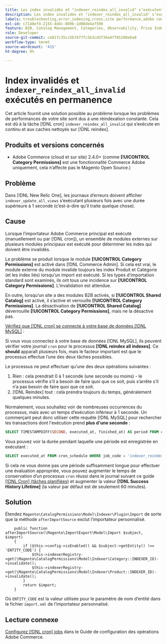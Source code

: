 ```yaml
---
title: Les index invalidés et "indexer_reindex_all_invalid" s’exécutent constamment.
description: Les index invalidés et "indexer_reindex_all_invalid" s’exécutent constamment.
labels: troubleshooting,error,indexing,crons,site performance,adobe commerce,magento,cron,indexer_reindex_all_invalid,SQL,MySQL,reindex
exl-id: c7148ef4-2155-4d4c-869b-1d08de4af598
feature: B2B, Catalog Management, Categories, Observability, Price Indexer
role: Developer
source-git-commit: ce81fc35cc5b7477fc5b3cd5f36a4ff65280e6a0
workflow-type: tm+mt
source-wordcount: '415'
ht-degree: 0%

---
```


# Index invalidés et `indexer_reindex_all_invalid` exécutés en permanence

Cet article fournit une solution possible au problème lorsque les problèmes de performances de votre site sont dus à une réindexation constante. Cela est dû à la tâche [!DNL cron] `indexer_reindex_all_invalid` qui s’exécute en continu et aux caches nettoyés sur [!DNL reindex].

## Produits et versions concernés

* Adobe Commerce (cloud et sur site) 2.4.0+ (comme **[!UICONTROL Category Permissions]** est une fonctionnalité Commerce Adobe uniquement, cela n’affecte pas le Magento Open Source.)

## Problème

Dans [!DNL New Relic One], les journaux d’erreurs doivent afficher `indexer_update_all_views` s’exécutant plusieurs fois avec une durée supérieure à 1 seconde (c’est-à-dire qu’il traite quelque chose).

## Cause

Lorsque l’importateur Adobe Commerce principal est exécuté (manuellement ou par [!DNL cron]), un ensemble de modules externes sur plusieurs modules principaux est exécuté pour déterminer les index qui doivent être invalidés.

Le problème se produit lorsque le module **[!UICONTROL Category Permissions]** est activé dans [!DNL Commerce Admin]. Si cela est vrai, le module externe du module invalide toujours les index Produit et Catégorie (et les index liés) lorsqu’un import est exécuté. Si les types d’importation standard sont examinés, ils ont tous une incidence sur **[!UICONTROL Category Permissions]**. L’invalidation est attendue.

En outre, lorsqu’un site a des modules B2B activés, si **[!UICONTROL Shared Catalog]** est activé, il s’active et verrouille **[!UICONTROL Category Permissions]**. La désactivation de **[!UICONTROL Shared Catalog]** déverrouille **[!UICONTROL Category Permissions]**, mais ne la désactive pas.

<u>Vérifiez que [!DNL cron] se connecte à votre base de données [!DNL MySQL]</u> :

Si vous vous connectez à votre base de données [!DNL MySQL], ils peuvent vérifier votre journal `cron` pour le processus **[!DNL reindex all indexes]**.
Ce **should** apparaît plusieurs fois, mais le facteur important est que le processus effectue l’une des deux tâches possibles.

Le processus ne peut effectuer qu’une des deux opérations suivantes :

1. Rien : cela prendrait 0 à 1 seconde (une seconde ou moins) - le processus vérifie s’il a besoin de faire quoi que ce soit, puis s’arrête s’il n’a pas besoin de faire quoi que ce soit.
1. [!DNL Reindex] tout : cela prendra toujours du temps, généralement quelques minutes.

Normalement, vous souhaitez voir de nombreuses occurrences du processus, mais avec un temps d’exécution inférieur à 1 seconde.
Un commerçant peut donc utiliser cette requête [!DNL MySQL] pour rechercher les transactions dont l&#39;exécution prend **plus d&#39;une seconde** :

```sql
SELECT TIMESTAMPDIFF(SECOND, executed_at, finished_at) AS period FROM cron_schedule WHERE job_code = 'indexer_reindex_all_invalid' HAVING period > 1
```

Vous pouvez voir la durée pendant laquelle une période est enregistrée en exécutant :

```sql
SELECT executed_at FROM cron_schedule WHERE job_code = 'indexer_reindex_all_invalid' AND executed_at IS NOT NULL ORDER BY executed_at ASC LIMIT 1;
```

Si cela ne vous donne pas une période suffisamment longue pour effectuer une évaluation appropriée, vous pouvez augmenter le temps de conservation d’un processus `cron` réussi dans le journal suivant ce guide [[!DNL Cron] (tâches planifiées)](https://experienceleague.adobe.com/docs/commerce-admin/systems/tools/cron.html?lang=fr) et augmenter la valeur **[!DNL Success History Lifetime]** (la valeur par défaut est de seulement 60 minutes).


## Solution

Étendez `Magento\CatalogPermissions\Model\Indexer\Plugin\Import` de sorte que la méthode `afterImportSource` exclut l’importateur personnalisé.

```
    public function afterImportSource(\Magento\ImportExport\Model\Import $subject, $import)
    {
        if ($this->config->isEnabled() && $subject->getEntity() !== 'ENTITY_CODE') {
            $this->indexerRegistry->get(\Magento\CatalogPermissions\Model\Indexer\Category::INDEXER_ID)->invalidate();
            $this->indexerRegistry->get(\Magento\CatalogPermissions\Model\Indexer\Product::INDEXER_ID)->invalidate();
        }
        return $import;
    }
```

Où `ENTITY_CODE` est la valeur utilisée pour le paramètre de nom d’entité dans le fichier `import.xml` de l’importateur personnalisé.

## Lecture connexe

[Configurez [!DNL cron] jobs](https://experienceleague.adobe.com/docs/commerce-operations/configuration-guide/cli/configure-cron-jobs.html?lang=fr) dans le Guide de configuration des opérations Adobe Commerce.
